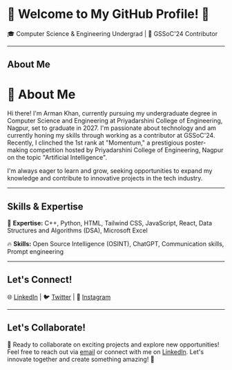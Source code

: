 # 🚀 Welcome to My GitHub Profile! 🌟

🎓 Computer Science & Engineering Undergrad | 💼 GSSoC'24 Contributor 

---

## About Me

 # 👋 About Me

Hi there! I'm Arman Khan, currently pursuing my undergraduate degree in Computer Science and Engineering at Priyadarshini College of Engineering, Nagpur, set to graduate in 2027. I'm passionate about technology and am currently honing my skills through working as a contributor at GSSoC'24. Recently, I clinched the 1st rank at "Momentum," a prestigious poster-making competition hosted by Priyadarshini College of Engineering, Nagpur on the topic "Artificial Intelligence".

I'm always eager to learn and grow, seeking opportunities to expand my knowledge and contribute to innovative projects in the tech industry.

---

## Skills & Expertise

🌟 **Expertise:** C++, Python, HTML, Tailwind CSS, JavaScript, React, Data Structures and Algorithms (DSA), Microsoft Excel 

🔥 **Skills:** Open Source Intelligence (OSINT), ChatGPT, Communication skills, Prompt engineering

---

## Let's Connect!

🌐 [LinkedIn](https://www.linkedin.com/in/arman-khan-3043072b5) | 🐦 [Twitter](https://twitter.com/Arman_Khan_24) | 🔗 [Instagram](https://www.instagram.com/_arman_khan_24_/)

---

## Let's Collaborate!

🌟 Ready to collaborate on exciting projects and explore new opportunities! Feel free to reach out via [email](mailto:arman.rkhan24@gmail.com) or connect with me on [LinkedIn](https://www.linkedin.com/in/arman-khan-3043072b5). Let's innovate together and create something amazing! 🚀

